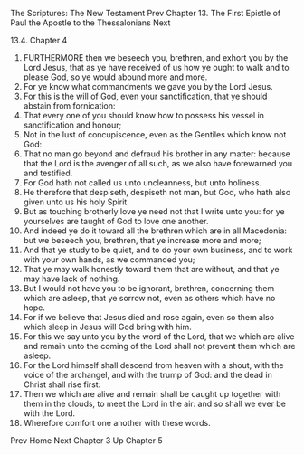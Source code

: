 The Scriptures: The New Testament
Prev
Chapter 13. The First Epistle of Paul the Apostle to the Thessalonians
Next

13.4. Chapter 4
1. FURTHERMORE then we beseech you, brethren, and exhort you by the Lord Jesus, that as ye have received of us how ye ought to walk and to please God, so ye would abound more and more.
2. For ye know what commandments we gave you by the Lord Jesus.
3. For this is the will of God, even your sanctification, that ye should abstain from fornication:
4. That every one of you should know how to possess his vessel in sanctification and honour;
5. Not in the lust of concupiscence, even as the Gentiles which know not God:
6. That no man go beyond and defraud his brother in any matter: because that the Lord is the avenger of all such, as we also have forewarned you and testified.
7. For God hath not called us unto uncleanness, but unto holiness.
8. He therefore that despiseth, despiseth not man, but God, who hath also given unto us his holy Spirit.
9. But as touching brotherly love ye need not that I write unto you: for ye yourselves are taught of God to love one another.
10. And indeed ye do it toward all the brethren which are in all Macedonia: but we beseech you, brethren, that ye increase more and more;
11. And that ye study to be quiet, and to do your own business, and to work with your own hands, as we commanded you;
12. That ye may walk honestly toward them that are without, and that ye may have lack of nothing.
13. But I would not have you to be ignorant, brethren, concerning them which are asleep, that ye sorrow not, even as others which have no hope.
14. For if we believe that Jesus died and rose again, even so them also which sleep in Jesus will God bring with him.
15. For this we say unto you by the word of the Lord, that we which are alive and remain unto the coming of the Lord shall not prevent them which are asleep.
16. For the Lord himself shall descend from heaven with a shout, with the voice of the archangel, and with the trump of God: and the dead in Christ shall rise first:
17. Then we which are alive and remain shall be caught up together with them in the clouds, to meet the Lord in the air: and so shall we ever be with the Lord.
18. Wherefore comfort one another with these words.

Prev
Home
Next
Chapter 3
Up
Chapter 5

